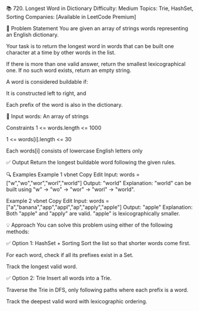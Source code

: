 📚 720. Longest Word in Dictionary
Difficulty: Medium
Topics: Trie, HashSet, Sorting
Companies: [Available in LeetCode Premium]

🧠 Problem Statement
You are given an array of strings words representing an English dictionary.

Your task is to return the longest word in words that can be built one character at a time by other words in the list.

If there is more than one valid answer, return the smallest lexicographical one.
If no such word exists, return an empty string.

A word is considered buildable if:

It is constructed left to right, and

Each prefix of the word is also in the dictionary.

🧾 Input
words: An array of strings

Constraints
1 <= words.length <= 1000

1 <= words[i].length <= 30

Each words[i] consists of lowercase English letters only

✅ Output
Return the longest buildable word following the given rules.

🔍 Examples
Example 1
vbnet
Copy
Edit
Input: words = ["w","wo","wor","worl","world"]
Output: "world"
Explanation:
"world" can be built using "w" → "wo" → "wor" → "worl" → "world".

Example 2
vbnet
Copy
Edit
Input: words = ["a","banana","app","appl","ap","apply","apple"]
Output: "apple"
Explanation:
Both "apple" and "apply" are valid. "apple" is lexicographically smaller.

💡 Approach
You can solve this problem using either of the following methods:

✅ Option 1: HashSet + Sorting
Sort the list so that shorter words come first.

For each word, check if all its prefixes exist in a Set.

Track the longest valid word.

✅ Option 2: Trie
Insert all words into a Trie.

Traverse the Trie in DFS, only following paths where each prefix is a word.

Track the deepest valid word with lexicographic ordering.